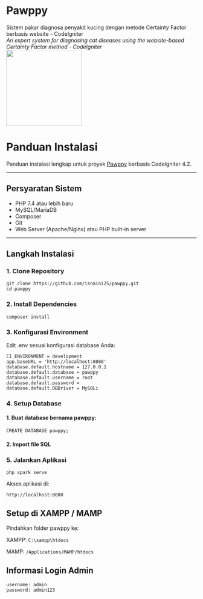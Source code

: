 <h1>Pawppy</h1>
Sistem pakar diagnosa penyakit kucing dengan metode Certainty Factor berbasis website - CodeIgniter <br>
<em>An expert system for diagnosing cat diseases using the website-based Certainty Factor method - CodeIgniter</em>
<br/>
<img src='https://github.com/isnaini25/pawppy/assets/75622170/623b8d20-2646-4341-bf56-c1b16d962a70' width='200'/>

# Panduan Instalasi

Panduan instalasi lengkap untuk proyek [Pawppy](https://github.com/isnaini25/pawppy) berbasis CodeIgniter 4.2.

---

## Persyaratan Sistem

- PHP 7.4 atau lebih baru  
- MySQL/MariaDB  
- Composer  
- Git  
- Web Server (Apache/Nginx) atau PHP built-in server  

---

## Langkah Instalasi

### 1. Clone Repository

```
git clone https://github.com/isnaini25/pawppy.git
cd pawppy
```

### 2. Install Dependencies
```
composer install
```

### 3. Konfigurasi Environment
Edit .env sesuai konfigurasi database Anda:
```
CI_ENVIRONMENT = development
app.baseURL = 'http://localhost:8080'
database.default.hostname = 127.0.0.1
database.default.database = pawppy
database.default.username = root
database.default.password = 
database.default.DBDriver = MySQLi
```

### 4. Setup Database
#### 1. Buat database bernama <b>pawppy</b>:
```
CREATE DATABASE pawppy;
```
#### 2. Import file SQL

### 5. Jalankan Aplikasi
```
php spark serve
```
Akses aplikasi di:
```
http://localhost:8080
```

## Setup di XAMPP / MAMP
Pindahkan folder pawppy ke:

XAMPP: `C:\xampp\htdocs`

MAMP: `/Applications/MAMP/htdocs`


## Informasi Login Admin
```
username: admin
password: admin123
```
